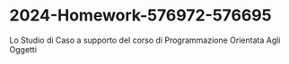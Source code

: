 # 2024-Homework-576972-576695
Lo Studio di Caso a supporto del corso di Programmazione Orientata Agli Oggetti
